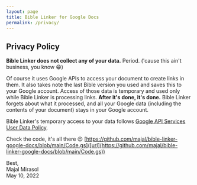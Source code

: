 ```yaml
---
layout: page
title: Bible Linker for Google Docs
permalink: /privacy/
---
```


## Privacy Policy

**Bible Linker does not collect any of your data.** Period. ('cause this ain't business, you know 😁)

Of course it uses Google APIs to access your document to create links in them. It also takes note the last Bible version you used and saves this to your Google account. Access of those data is temporary and used only while Bible Linker is processing links. **After it's done, it's done.** Bible Linker forgets about what it processed, and all your Google data (including the contents of your document) stays in your Google account.

Bible Linker's temporary access to your data follows [Google API Services User Data Policy](https://developers.google.com/terms/api-services-user-data-policy).

Check the code, it's all there 😉 [https://github.com/majal/bible-linker-google-docs/blob/main/Code.gs]([url](https://github.com/majal/bible-linker-google-docs/blob/main/Code.gs))

Best,\
Majal Mirasol\
May 10, 2022
